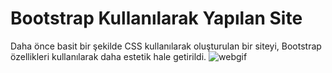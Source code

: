 # Bootstrap Kullanılarak Yapılan Site
Daha önce basit bir şekilde CSS kullanılarak oluşturulan bir siteyi, Bootstrap özellikleri kullanılarak daha estetik hale getirildi.
![webgif](https://user-images.githubusercontent.com/95178772/158195611-448109de-6007-4102-9789-7e763ac47ea1.gif)
